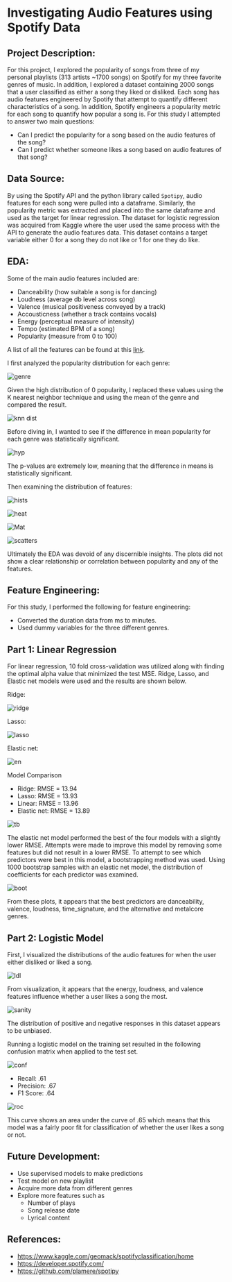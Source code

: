 # Investigating Audio Features using Spotify Data

## Project Description:

For this project, I explored the popularity of songs from three of my personal playlists (313 artists ~1700 songs) on Spotify for my three favorite genres of music. In addition, I explored a dataset containing 2000 songs that a user classified as either a song they liked or disliked. Each song has audio features engineered by Spotify that attempt to quantify different characteristics of a song. In addition, Spotify engineers a popularity metric for each song to quantify how popular a song is. For this study I attempted to answer two main questions:

- Can I predict the popularity for a song based on the audio features of the song?
- Can I predict whether someone likes a song based on audio features of that song?

## Data Source:

By using the Spotify API and the python library called `Spotipy`, audio features for each song were pulled into a dataframe. Similarly, the popularity metric was extracted and placed into the same dataframe and used as the target for linear regression. The dataset for logistic regression was acquired from Kaggle where the user used the same process with the API to generate the audio features data. This dataset contains a target variable either 0 for a song they do not like or 1 for one they do like.

## EDA:

Some of the main audio features included are:
- Danceability (how suitable a song is for dancing)
- Loudness (average db level across song)
- Valence (musical positiveness conveyed by a track)
- Accousticness (whether a track contains vocals)
- Energy (perceptual measure of intensity)
- Tempo (estimated BPM of a song)
- Popularity (measure from 0 to 100)

A list of all the features can be found at this [link](https://developer.spotify.com/documentation/web-api/reference/tracks/get-audio-features/).

I first analyzed the popularity distribution for each genre:

![genre](images/genre_dist.png)

Given the high distribution of 0 popularity, I replaced these values using the K nearest neighbor technique and using the mean of the genre and compared the result.

![knn dist](images/new_dist.png)

Before diving in, I wanted to see if the difference in mean popularity for each genre was statistically significant.

![hyp](images/hyp_test.png)

The p-values are extremely low, meaning that the difference in means is statistically significant.

Then examining the distribution of features:

![hists](images/hists.png)

![heat](images/corr_heat.png)

![Mat](images/scatter_matrix.png)

![scatters](images/scat.png)

Ultimately the EDA was devoid of any discernible insights. The plots did not show a clear relationship or correlation between popularity and any of the features.

## Feature Engineering:

For this study, I performed the following for feature engineering:
- Converted the duration data from ms to minutes.
- Used dummy variables for the three different genres.

## Part 1: Linear Regression
For linear regression, 10 fold cross-validation was utilized along with finding the optimal alpha value that minimized the test MSE. Ridge, Lasso, and Elastic net models were used and the results are shown below.

Ridge:

![ridge](images/Ridge.png)

Lasso:

![lasso](images/Lasso.png)

Elastic net:

![en](images/Elastic_net.png)

Model Comparison
- Ridge: RMSE = 13.94
- Lasso: RMSE = 13.93
- Linear: RMSE = 13.96
- Elastic net: RMSE = 13.89

![tb](images/table_3.png)

The elastic net model performed the best of the four models with a slightly lower RMSE. Attempts were made to improve this model by removing some features but did not result in a lower RMSE. To attempt to see which predictors were best in this model, a bootstrapping method was used. Using 1000 bootstrap samples with an elastic net model, the distribution of coefficients for each predictor was examined.

![boot](images/bootstrap.png)

From these plots, it appears that the best predictors are danceability, valence, loudness, time_signature, and the alternative and metalcore genres.

## Part 2: Logistic Model
First, I visualized the distributions of the audio features for when the user either disliked or liked a song.

![ldl](images/like_dislike.png)

From visualization, it appears that the energy, loudness, and valence features influence whether a user likes a song the most.

![sanity](images/sanity.png)

The distribution of positive and negative responses in this dataset appears to be unbiased.

Running a logistic model on the training set resulted in the following confusion matrix when applied to the test set.

![conf](images/conf.png)
- Recall: .61
- Precision: .67
- F1 Score: .64

![roc](images/Log_ROC.png)

This curve shows an area under the curve of .65 which means that this model was a fairly poor fit for classification of  whether the user likes a song or not.

## Future Development:

- Use supervised models to make predictions
- Test model on new playlist
- Acquire more data from different genres
- Explore more features such as
  - Number of plays
  - Song release date
  - Lyrical content

## References:

- https://www.kaggle.com/geomack/spotifyclassification/home
- https://developer.spotify.com/
- https://github.com/plamere/spotipy
